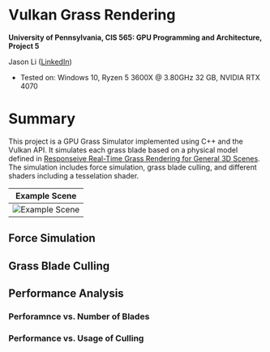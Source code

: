 Vulkan Grass Rendering
==================================

**University of Pennsylvania, CIS 565: GPU Programming and Architecture, Project 5**

Jason Li   ([LinkedIn](https://linkedin.com/in/jeylii))
* Tested on: Windows 10, Ryzen 5 3600X @ 3.80GHz 32 GB, NVIDIA RTX 4070 

# **Summary**
This project is a GPU Grass Simulator implemented using C++ and the Vulkan API. It simulates each grass blade based on a physical model defined in [Responseive Real-Time Grass Rendering for General 3D Scenes](https://www.cg.tuwien.ac.at/research/publications/2017/JAHRMANN-2017-RRTG/JAHRMANN-2017-RRTG-draft.pdf). The simulation includes force simulation, grass blade culling, and different shaders including a tesselation shader.

Example Scene             |  
:-------------------------:|
![Example Scene](img/.png)  |

## **Force Simulation**

## **Grass Blade Culling**

## **Performance Analysis**

### Perforamnce vs. Number of Blades

### Performance vs. Usage of Culling